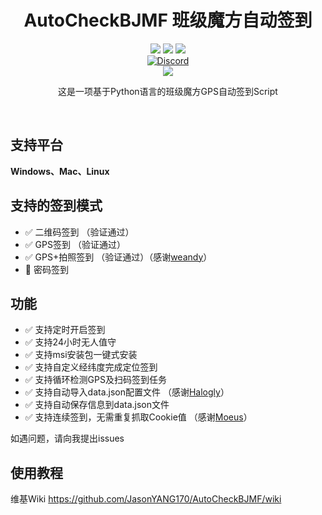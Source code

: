 <div align="center">
    <h1>AutoCheckBJMF 班级魔方自动签到</h1>
    <img src="https://img.shields.io/github/license/JasonYANG170/AutoCheckBJMF?label=License&style=for-the-badge">
    <img src="https://img.shields.io/github/commit-activity/w/JasonYANG170/AutoCheckBJMF?style=for-the-badge">
<img src="https://img.shields.io/github/languages/count/JasonYANG170/AutoCheckBJMF?logo=python&style=for-the-badge">
	<br>
    	<a href="https://discord.com/invite/az3ceRmgVe"><img alt="Discord" src="https://img.shields.io/discord/978108215499816980?style=social&logo=discord&label=echosec"></a>
  <br>
<img src="https://github.com/JasonYANG170/AutoCheckBJMF/assets/39414350/7400a5d2-1031-4e31-b189-4cbfa2df51e6">
	
这是一项基于Python语言的班级魔方GPS自动签到Script

<br>

</div>

## 支持平台
**Windows、Mac、Linux**
## 支持的签到模式  
- ✅ 二维码签到    （验证通过）
- ✅ GPS签到      （验证通过）
- ✅ GPS+拍照签到 （验证通过）（感谢[weandy](https://github.com/weandy)）
- 🚧 密码签到      

## 功能
- ✅ 支持定时开启签到
- ✅ 支持24小时无人值守
- ✅ 支持msi安装包一键式安装
- ✅ 支持自定义经纬度完成定位签到
- ✅ 支持循环检测GPS及扫码签到任务
- ✅ 支持自动导入data.json配置文件 （感谢[Halogly](https://github.com/Halogly)）
- ✅ 支持自动保存信息到data.json文件
- ✅ 支持连续签到，无需重复抓取Cookie值 （感谢[Moeus](https://github.com/Moeus)）


如遇问题，请向我提出issues

## 使用教程
维基Wiki https://github.com/JasonYANG170/AutoCheckBJMF/wiki




